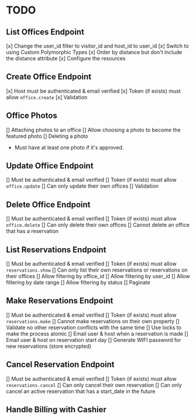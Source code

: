 # TODO

## List Offices Endpoint

[x] Change the user_id filter to visitor_id and host_id to user_id
[x] Switch to using Custom Polymorphic Types
[x] Order by distance but don't include the distance attribute
[x] Configure the resources

## Create Office Endpoint

[x] Host must be authenticated & email verified
[x] Token (if exists) must allow `office.create`
[x] Validation

## Office Photos

[] Attaching photos to an office
[] Allow choosing a photo to become the featured photo
[] Deleting a photo
  - Must have at least one photo if it's approved. 

## Update Office Endpoint

[] Must be authenticated & email verified
[] Token (if exists) must allow `office.update`
[] Can only update their own offices
[] Validation

## Delete Office Endpoint

[] Must be authenticated & email verified
[] Token (if exists) must allow `office.delete`
[] Can only delete their own offices
[] Cannot delete an office that has a reservation

## List Reservations Endpoint

[] Must be authenticated & email verified
[] Token (if exists) must allow `reservations.show`
[] Can only list their own reservations or reservations on their offices
[] Allow filtering by office_id
[] Allow filtering by user_id
[] Allow filtering by date range
[] Allow filtering by status
[] Paginate

## Make Reservations Endpoint

[] Must be authenticated & email verified
[] Token (if exists) must allow `reservations.make`
[] Cannot make reservations on their own property
[] Validate no other reservation conflicts with the same time
[] Use locks to make the process atomic
[] Email user & host when a reservation is made
[] Email user & host on reservation start day
[] Generate WIFI password for new reservations (store encrypted)

## Cancel Reservation Endpoint

[] Must be authenticated & email verified
[] Token (if exists) must allow `reservations.cancel`
[] Can only cancel their own reservation
[] Can only cancel an active reservation that has a start_date in the future

## Handle Billing with Cashier
